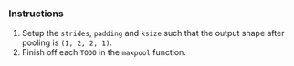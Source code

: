 ### Instructions

1. Setup the `strides`, `padding` and `ksize` such that the output shape after pooling is `(1, 2, 2, 1)`.
2. Finish off each `TODO` in the `maxpool` function.